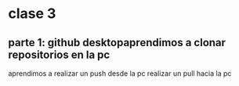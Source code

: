 # clase 3
## parte 1: github desktopaprendimos a clonar repositorios en la pc
aprendimos a realizar un push desde la pc
realizar un pull hacia la pc
